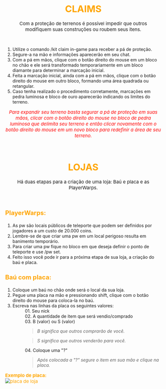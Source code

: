 <h1 style="font-size:30px;color:orange;text-align:center"><b>CLAIMS</b></h1>

<p style="font-size:15px;text-align:center"> 
Com a proteção de terrenos é possível impedir que outros<br>
modifiquem suas construções ou roubem seus itens.
</p><br>

<ol>
    <li>Utilize o comando /kit claim in-game para receber a pá de proteção.</li>
    <li>Segure-a na mão e informações aparecerão em seu chat.</li>
    <li>Com a pá em mãos, clique com o botão direito do mouse em um bloco
    no chão e ele será transformado temporariamente em um bloco diamante
    para determinar a marcação inicial.</li>
    <li>Feita a marcação inicial, ainda com a pá em mãos, clique com o botão
    direito do mouse em outro bloco, formando uma área quadrada ou retangular.</li>
    <li>Caso tenha realizado o procedimento corretamente, marcações em pedra
    luminosa e bloco de ouro aparecerão indicando os limites do terreno.</li>
</ol>

<p style="font-size:15px;color:red;text-align:center">
<i>Para expandir seu terreno basta segurar a pá de proteção em suas mãos,
clicar com o botão direito do mouse no bloco de pedra luminosa que delimita
seu terreno e então clicar novamente com o botão direito do mouse em um novo
bloco para redefinir a área de seu terreno.</i>
</p><br>

<h1 style="font-size:30px;color:orange;text-align:center"><b>LOJAS</b></h1>

<p style="font-size:15px;text-align:center">
Há duas etapas para a criação de uma loja: Baú e placa e as PlayerWarps.
</p><br>

<h3 style="font-size:20px;color:orange;text-align:left"><b>PlayerWarps:</b></h3>

<ol>
    <li>As pw são locais públicos de teleporte que podem ser definidos por jogadores a um custo de 20.000 coins.</li>
    <li>Lembre-se de que criar uma pw em um local perigoso resulta em banimento temporário.</li>
    <li>Para criar uma pw fique no bloco em que deseja definir o ponto de teleporte e use /pw set.</li>
    <li>Feito isso você pode ir para a próxima etapa de sua loja, a criação do baú e placa.</li>
</ol>

<h3 style="font-size:20px;color:orange;text-align:left"><b>Baú com placa:</b></h3>

<ol>
    <li>Coloque um baú no chão onde será o local da sua loja.</li>
    <li>Pegue uma placa na mão e pressionando shift, clique com o botão direito do mouse para coloca-la no baú.</li>
    <li>Escreva nas linhas da placa os seguintes valores:</li>
    <dd>01. Seu nick<br>
        02. A quantidade de item que será vendio/comprado<br>
        03. B (valor) ou S (valor)<br>
        <blockquote><i>B significa que outros comprarão de você.</i></blockquote>
        <blockquote><i>S significa que outros venderão para você.</i></blockquote>
        04. Coloque uma "?"<br>
        <blockquote><i>Após colocada a "?" segure o item em sua mão e clique na placa.</blockquote></i>
</ol>

<p style="font-size:15px;color:orange;text-align:left"><b>Exemplo de placa:</b><br>
<img alt="placa de loja" src="../resources/image/placa.png"/>
</p>

<!--
Jobs

Com os Jobs você consegue coins realizando qualquer tipo de atividade pelo servidor.
Para conseguir um novo Job você precisará de uma licença de trabalho.
Cada tipo de licença está disponível em um tipo de NPC no spawn.

Exemplo: A licença de minerador se encontra com o mineiro e assim por diante.

As licenças possuem preços diferentes, custando desde 10.000 coins até 160.000 coins.
Consequentemente as profissões mais caras pagam mais coins aos seus trabalhadores.

É possível fazer parte de todas as profissões ao mesmo tempo, porém caso saia de uma
profissão e deseje voltar, será necessário realizar a compra de uma nova licença.

Os Jobs possuem o TOP Jobs da temporada e você pode consultar seu rank utilizando /jobs gtop.

Vantagens do TOP 1
- 30 dias de VIP
- 100.000 Coins
- 5.000 Claimblocks
- Licença lendária do explorador (Ganhe coins simplesmente andando pelo mapa)
-->